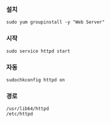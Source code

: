 ### 설치
```
sudo yum groupinstall -y "Web Server"
```

### 시작
```
sudo service httpd start
```

### 자동
```
sudochkconfig httpd on
```

### 경로
```
/usr/lib64/httpd
/etc/httpd
```
